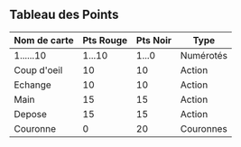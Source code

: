 ## Tableau des Points 

| Nom de carte | Pts Rouge | Pts Noir | Type |  
|--------------|-----------|----------|------|
| 1......10    |1...10     | 1...0    |Numérotés|
|Coup d'oeil   |10         | 10       |Action|
|Echange       |10         | 10       |Action|
|Main          |15         | 15       |Action|
|Depose        |15         | 15       |Action|
|Couronne      |0          | 20       |Couronnes|